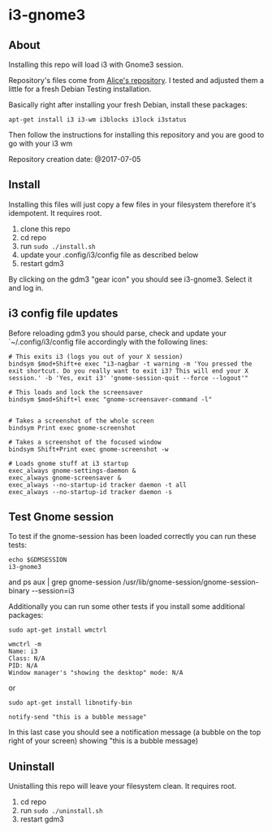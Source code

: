 # i3-gnome3

## About

Installing this repo will load i3 with Gnome3 session.

Repository's files come from [Alice's repository](https://github.com/aliceriot/i3-gnome). 
I tested and adjusted them a little for a fresh Debian Testing installation.

Basically right after installing your fresh Debian, install these packages:

	apt-get install i3 i3-wm i3blocks i3lock i3status

Then follow the instructions for installing this repository and you are good to go with your i3 wm

Repository creation date: @2017-07-05

## Install

Installing this files will just copy a few files in your filesystem therefore it's idempotent. It requires root.

1. clone this repo
1. cd repo
1. run `sudo ./install.sh`
1. update your .config/i3/config file as described below
1. restart gdm3

By clicking on the gdm3 "gear icon" you should see i3-gnome3. Select it and log in.

## i3 config file updates

Before reloading gdm3 you should parse, check and update your `~/.config/i3/config file accordingly with the following lines:

	# This exits i3 (logs you out of your X session)
	bindsym $mod+Shift+e exec "i3-nagbar -t warning -m 'You pressed the exit shortcut. Do you really want to exit i3? This will end your X session.' -b 'Yes, exit i3' 'gnome-session-quit --force --logout'"

	# This loads and lock the screensaver
	bindsym $mod+Shift+l exec "gnome-screensaver-command -l"


	# Takes a screenshot of the whole screen
	bindsym Print exec gnome-screenshot

	# Takes a screenshot of the focused window
	bindsym Shift+Print exec gnome-screenshot -w

	# Loads gnome stuff at i3 startup
	exec_always gnome-settings-daemon &
	exec_always gnome-screensaver &
	exec_always --no-startup-id tracker daemon -t all
	exec_always --no-startup-id tracker daemon -s

## Test Gnome session

To test if the gnome-session has been loaded correctly you can run these tests:

	echo $GDMSESSION
	i3-gnome3

and 
	ps aux | grep gnome-session
	/usr/lib/gnome-session/gnome-session-binary --session=i3

Additionally you can run some other tests if you install some additional packages:

	sudo apt-get install wmctrl

	wmctrl -m
	Name: i3
	Class: N/A
	PID: N/A
	Window manager's "showing the desktop" mode: N/A

or

	sudo apt-get install libnotify-bin

	notify-send "this is a bubble message"


In this last case you should see a notification message (a bubble on the top right of your screen) showing "this is a bubble message)

## Uninstall

Unistalling this repo will leave your filesystem clean. It requires root.

1. cd repo
1. run `sudo ./uninstall.sh`
1. restart gdm3

